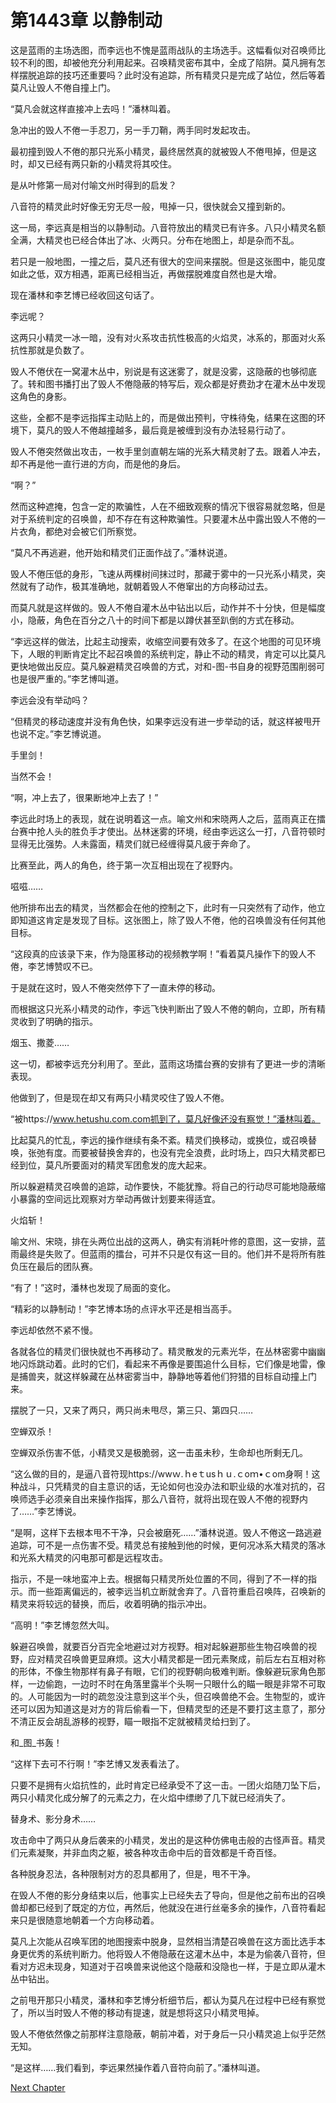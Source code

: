 # 第1443章 以静制动

这是蓝雨的主场选图，而李远也不愧是蓝雨战队的主场选手。这幅看似对召唤师比较不利的图，却被他充分利用起来。召唤精灵密布其中，全成了陷阱。莫凡拥有怎样摆脱追踪的技巧还重要吗？此时没有追踪，所有精灵只是完成了站位，然后等着莫凡让毁人不倦自撞上门。

“莫凡会就这样直接冲上去吗！”潘林叫着。

急冲出的毁人不倦一手忍刀，另一手刀鞘，两手同时发起攻击。

最初撞到毁人不倦的那只光系小精灵，最终居然真的就被毁人不倦甩掉，但是这时，却又已经有两只新的小精灵将其咬住。

是从叶修第一局对付喻文州时得到的启发？

八音符的精灵此时好像无穷无尽一般，甩掉一只，很快就会又撞到新的。

这一局，李远真是相当的以静制动。八音符放出的精灵已有许多。八只小精灵名额全满，大精灵也已经合体出了冰、火两只。分布在地图上，却是杂而不乱。

若只是一般地图，一撞之后，莫凡还有很大的空间来摆脱。但是这张图中，能见度如此之低，双方相遇，距离已经相当近，再做摆脱难度自然也是大增。

现在潘林和李艺博已经收回这句话了。

李远呢？

这两只小精灵一冰一暗，没有对火系攻击抗性极高的火焰灵，冰系的，那面对火系抗性那就是负数了。

毁人不倦伏在一窝灌木丛中，别说是有这迷雾了，就是没雾，这隐蔽的也够彻底了。转和图书播打出了毁人不倦隐蔽的特写后，观众都是好费劲才在灌木丛中发现这角色的身影。

这些，全都不是李远指挥主动贴上的，而是做出预判，守株待兔，结果在这图的环境下，莫凡的毁人不倦越撞越多，最后竟是被缠到没有办法轻易行动了。

毁人不倦突然做出攻击，一枚手里剑直朝左端的光系大精灵射了去。跟着人冲去，却不再是他一直行进的方向，而是他的身后。

“啊？”

然而这种遮掩，包含一定的欺骗性，人在不细致观察的情况下很容易就忽略，但是对于系统判定的召唤兽，却不存在有这种欺骗性。只要灌木丛中露出毁人不倦的一片衣角，都绝对会被它们所察觉。

“莫凡不再逃避，他开始和精灵们正面作战了。”潘林说道。

毁人不倦压低的身形，飞速从两棵树间抹过时，那藏于雾中的一只光系小精灵，突然就有了动作，极其准确地，就朝着毁人不倦窜出的方向移动过去。

而莫凡就是这样做的。毁人不倦自灌木丛中钻出以后，动作并不十分快，但是幅度小，隐蔽，角色在百分之八十的时间下都是以蹲伏甚至趴倒的方式在移动。

“李远这样的做法，比起主动搜索，收缩空间要有效多了。在这个地图的可见环境下，人眼的判断肯定比不起召唤兽的系统判定，静止不动的精灵，肯定可以比莫凡更快地做出反应。莫凡躲避精灵召唤兽的方式，对和-图-书自身的视野范围削弱可也是很严重的。”李艺博叫道。

李远会没有举动吗？

“但精灵的移动速度并没有角色快，如果李远没有进一步举动的话，就这样被甩开也说不定。”李艺博说道。

手里剑！

当然不会！

“啊，冲上去了，很果断地冲上去了！”

李远此时场上的表现，就在说明着这一点。喻文州和宋晓两人之后，蓝雨真正在擂台赛中抢人头的胜负手才使出。丛林迷雾的环境，经由李远这么一打，八音符顿时显得无比强势。人未露面，精灵们就已经缠得莫凡疲于奔命了。

比赛至此，两人的角色，终于第一次互相出现在了视野内。

嗞嗞……

他所排布出去的精灵，当然都会在他的控制之下，此时有一只突然有了动作，他立即知道这肯定是发现了目标。这张图上，除了毁人不倦，他的召唤兽没有任何其他目标。

“这段真的应该录下来，作为隐匿移动的视频教学啊！”看着莫凡操作下的毁人不倦，李艺博赞叹不已。

于是就在这时，毁人不倦突然停下了一直未停的移动。

而根据这只光系小精灵的动作，李远飞快判断出了毁人不倦的朝向，立即，所有精灵收到了明确的指示。

烟玉、撒菱……

这一切，都被李远充分利用了。至此，蓝雨这场擂台赛的安排有了更进一步的清晰表现。

他做到了，但是现在却又有两只小精灵咬住了毁人不倦。

“被https://www.hetushu.com.com抓到了，莫凡好像还没有察觉！”潘林叫着。

比起莫凡的忙乱，李远的操作继续有条不紊。精灵们换移动，或换位，或召唤替唤，张弛有度。而要被替换舍弃的，也没有完全浪费，此时场上，四只大精灵都已经到位，莫凡所要面对的精灵军团愈发的庞大起来。

所以躲避精灵召唤兽的追踪，动作要快，不能犹豫。将自己的行动尽可能地隐蔽缩小暴露的空间远比观察对方举动再做计划要来得适宜。

火焰斩！

喻文州、宋晓，排在头两位出战的这两人，确实有消耗叶修的意图，这一安排，蓝雨最终是失败了。但蓝雨的擂台，可并不只是仅有这一目的。他们并不是将所有胜负压在最后的团队赛。

“有了！”这时，潘林也发现了局面的变化。

“精彩的以静制动！”李艺博本场的点评水平还是相当高手。

李远却依然不紧不慢。

各就各位的精灵们很快就也不再移动了。精灵散发的元素光华，在丛林密雾中幽幽地闪烁跳动着。此时的它们，看起来不再像是要围追什么目标，它们像是地雷，像是捕兽夹，就这样躲藏在丛林密雾当中，静静地等着他们狩猎的目标自动撞上门来。

摆脱了一只，又来了两只，两只尚未甩尽，第三只、第四只……

空蝉双杀！

空蝉双杀伤害不低，小精灵又是极脆弱，这一击虽未秒，生命却也所剩无几。

“这么做的目的，是逼八音符现https://wwｗ.ｈeｔusｈｕ.ｃoｍ•ｃom身啊！这种战斗，只凭精灵的自主意识的话，无论如何也没办法和职业级的水准对抗的，召唤师选手必须亲自出来操作指挥，那么八音符，就将出现在毁人不倦的视野内了……”李艺博说。

“是啊，这样下去根本甩不干净，只会被磨死……”潘林说道。毁人不倦这一路逃避追踪，可不是一点伤害不受。精灵总有接触到他的时候，更何况冰系大精灵的落冰和光系大精灵的闪电那可都是远程攻击。

指示，不是一味地蛮冲上去。根据每只精灵所处位置的不同，得到了不一样的指示。而一些距离偏远的，被李远当机立断就舍弃了。八音符重启召唤阵，召唤新的精灵来将较远的替换，而后，收着明确的指示冲出。

“高明！”李艺博忽然大叫。

躲避召唤兽，就要百分百完全地避过对方视野。相对起躲避那些生物召唤兽的视野，应对精灵召唤兽更显麻烦。这大小精灵都是一团元素聚成，前后左右互相对称的形体，不像生物那样有鼻子有眼，它们的视野朝向极难判断。像躲避玩家角色那样，一边偷跑，一边时不时在角落里露半个头啊一只眼什么的瞄一眼是非常不可取的。人可能因为一时的疏忽没注意到这半个头，但召唤兽绝不会。生物型的，或许还可以因为知道这是对方的背后偷看一下，但精灵型的还是不要打这主意了，那分不清正反会胡乱游移的视野，瞄一眼指不定就被精灵给扫到了。

和_图_书轰！

“这样下去可不行啊！”李艺博又发表看法了。

只要不是拥有火焰抗性的，此时肯定已经承受不了这一击。一团火焰随刀坠下后，两只小精灵化成分解了的元素之力，在火焰中缥缈了几下就已经消失了。

替身术、影分身术……

攻击命中了两只从身后袭来的小精灵，发出的是这种仿佛电击般的古怪声音。精灵们元素凝聚，并非血肉之躯，被各种攻击命中后的音效都是千奇百怪。

各种脱身忍法，各种限制对方的忍具都用了，但是，甩不干净。

在毁人不倦的影分身结束以后，他事实上已经失去了导向，但是他之前布出的召唤兽却都已经到了既定的方位，再然后，他就没在进行丝毫多余的操作，八音符看起来只是很随意地朝着一个方向移动着。

莫凡上次能从召唤军团的地图搜索中脱身，显然相当清楚召唤兽在这方面比选手本身更优秀的系统判断力。他将毁人不倦隐蔽在这灌木丛中，本是为偷袭八音符，但看对方迟未现身，知道对于召唤兽来说他这个隐蔽和没隐也一样，于是立即从灌木丛中钻出。

之前甩开那只小精灵，潘林和李艺博分析细节后，都认为莫凡在过程中已经有察觉了，所以当时毁人不倦的移动有提速，就是想将这只小精灵甩掉。

毁人不倦依然像之前那样注意隐蔽，朝前冲着，对于身后一只小精灵追上似乎茫然无知。

“是这样……我们看到，李远果然操作着八音符向前了。”潘林叫道。



[Next Chapter](%E7%AC%AC1444%E7%AB%A0%20%E5%86%B2%E5%9B%B4.md)